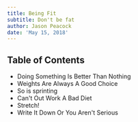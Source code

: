 ```yaml
---
title: Being Fit
subtitle: Don't be fat
author: Jason Peacock
date: 'May 15, 2018'
---
```


## Table of Contents

* Doing Something Is Better Than Nothing
* Weights Are Always A Good Choice
* So is sprinting
* Can't Out Work A Bad Diet
* Stretch!
* Write It Down Or You Aren't Serious
